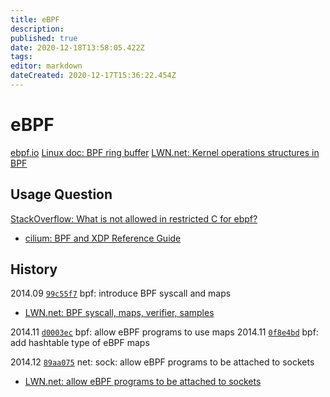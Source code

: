 ```yaml
---
title: eBPF
description: 
published: true
date: 2020-12-18T13:58:05.422Z
tags: 
editor: markdown
dateCreated: 2020-12-17T15:36:22.454Z
---
```


# eBPF

[ebpf.io](http://ebpf.io/)
[Linux doc: BPF ring buffer](https://www.kernel.org/doc/html/latest/bpf/ringbuf.html)
[LWN.net: Kernel operations structures in BPF](https://lwn.net/Articles/811631/)

## Usage Question

[StackOverflow: What is not allowed in restricted C for ebpf?](https://stackoverflow.com/questions/57688344/what-is-not-allowed-in-restricted-c-for-ebpf)
  - [cilium: BPF and XDP Reference Guide](https://docs.cilium.io/en/latest/bpf/)
  
## History

2014.09 [`99c55f7`](https://github.com/torvalds/linux/commit/99c55f7d47c0dc6fc64729f37bf435abf43f4c60) bpf: introduce BPF syscall and maps 
  - [LWN.net: BPF syscall, maps, verifier, samples](https://lwn.net/Articles/603816/)
  
2014.11 [`d0003ec`](https://github.com/torvalds/linux/commit/d0003ec01c667b731c139e23de3306a8b328ccf5) bpf: allow eBPF programs to use maps
2014.11 [`0f8e4bd`](https://github.com/torvalds/linux/commit/0f8e4bd8a1fc8c4185f1630061d0a1f2d197a475#diff-44bbf34e69b69ec779122b4b90cd8f00437d4aa974ee9b6bbcf2d88b8b12ec6f) bpf: add hashtable type of eBPF maps

2014.12 [`89aa075`](https://github.com/torvalds/linux/commit/89aa075832b0da4402acebd698d0411dcc82d03e) net: sock: allow eBPF programs to be attached to sockets
  - [LWN.net: allow eBPF programs to be attached to sockets](https://lwn.net/Articles/623370/)
